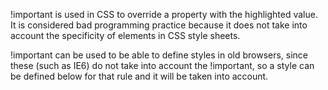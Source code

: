 !important is used in CSS to override a property with the highlighted value. It is considered bad programming practice because it does not take into account the specificity of elements in CSS style sheets.

!important can be used to be able to define styles in old browsers, since these (such as IE6) do not take into account the !important, so a style can be defined below for that rule and it will be taken into account.